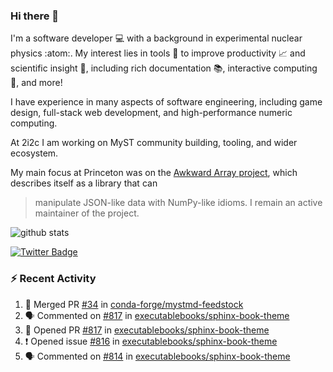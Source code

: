 ### Hi there 👋 

I'm a software developer 💻 with a background in experimental nuclear physics :atom:. My interest lies in tools :wrench: to improve productivity :chart_with_upwards_trend: and scientific insight :telescope:, including rich documentation 📚, interactive computing 🧮, and more! 

I have experience in many aspects of software engineering, including game design, full-stack web development, and high-performance numeric computing. 

At 2i2c I am working on MyST community building, tooling, and wider ecosystem. 

My main focus at Princeton was on the [Awkward Array project](awkward-array.org/), which describes itself as a library that can 
> manipulate JSON-like data with NumPy-like idioms. I remain an active maintainer of the project. 

![github stats](https://github-readme-stats.vercel.app/api?username=agoose77&show_icons=true&hide_rank=true&hide_title=true&bg_color=30,e76445,904e95&text_color=efe3ec&icon_color=efe3ec)
<!--
**agoose77/agoose77** is a ✨ _special_ ✨ repository because its `README.md` (this file) appears on your GitHub profile.

Here are some ideas to get you started:

- 🔭 I’m currently working on ...
- 🌱 I’m currently learning ...
- 👯 I’m looking to collaborate on ...
- 🤔 I’m looking for help with ...
- 💬 Ask me about ...
- 📫 How to reach me: ...
- 😄 Pronouns: ...
- ⚡ Fun fact: ...
-->

[![Twitter Badge](https://img.shields.io/twitter/follow/agoose77?style=flat-square&logo=Twitter&logoColor=white&color=cornflowerblue)](https://twitter.com/agoose77)

### :zap: Recent Activity

<!--START_SECTION:activity-->
1. 🎉 Merged PR [#34](https://github.com/conda-forge/mystmd-feedstock/pull/34) in [conda-forge/mystmd-feedstock](https://github.com/conda-forge/mystmd-feedstock)
2. 🗣 Commented on [#817](https://github.com/executablebooks/sphinx-book-theme/pull/817#issuecomment-1942099461) in [executablebooks/sphinx-book-theme](https://github.com/executablebooks/sphinx-book-theme)
3. 💪 Opened PR [#817](https://github.com/executablebooks/sphinx-book-theme/pull/817) in [executablebooks/sphinx-book-theme](https://github.com/executablebooks/sphinx-book-theme)
4. ❗ Opened issue [#816](https://github.com/executablebooks/sphinx-book-theme/issues/816) in [executablebooks/sphinx-book-theme](https://github.com/executablebooks/sphinx-book-theme)
5. 🗣 Commented on [#814](https://github.com/executablebooks/sphinx-book-theme/pull/814#issuecomment-1942093615) in [executablebooks/sphinx-book-theme](https://github.com/executablebooks/sphinx-book-theme)
<!--END_SECTION:activity-->
